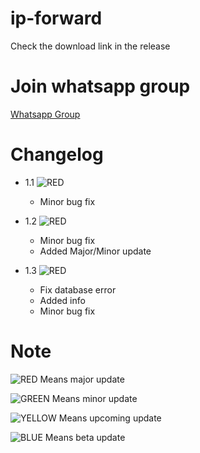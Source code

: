 # ip-forward
Check the download link in the release

# Join whatsapp group
[Whatsapp Group](https://chat.whatsapp.com/CxlHSEtuDgl7JIc64pT03e)

# Changelog

* 1.1 ![RED](https://via.placeholder.com/15/f03c15/000000?text=+) 
    * Minor bug fix

* 1.2 ![RED](https://via.placeholder.com/15/f03c15/000000?text=+) 
    * Minor bug fix
    * Added Major/Minor update

* 1.3 ![RED](https://via.placeholder.com/15/f03c15/000000?text=+) 
    * Fix database error
    * Added info
    * Minor bug fix

# Note
![RED](https://via.placeholder.com/15/f03c15/000000?text=+) Means major update

![GREEN](http://via.placeholder.com/15/7cfc00/000000?text=+) Means minor update

![YELLOW](https://via.placeholder.com/15/fff000/000000?text=+) Means upcoming update

![BLUE](https://via.placeholder.com/15/00ffff/000000?text=+) Means beta update
